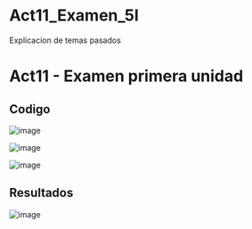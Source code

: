 # Act11_Examen_5I
Explicacion de temas pasados

# Act11 - Examen primera unidad

## Codigo

![image](https://github.com/user-attachments/assets/b0d9d201-579c-49fb-8d73-3f21a172d2ed)

![image](https://github.com/user-attachments/assets/eb64fc75-4102-4329-baf1-a714c0bdccf9)

![image](https://github.com/user-attachments/assets/6383bf7e-23b9-434e-9da0-983fb67ee8ae)

## Resultados

![image](https://github.com/user-attachments/assets/c9fd2a9d-fad6-4adf-8302-8dc6d29d412b)
